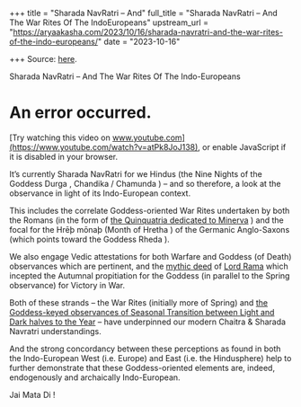 +++
title = "Sharada NavRatri – And"
full_title = "Sharada NavRatri – And The War Rites Of The IndoEuropeans"
upstream_url = "https://aryaakasha.com/2023/10/16/sharada-navratri-and-the-war-rites-of-the-indo-europeans/"
date = "2023-10-16"

+++
Source: [here](https://aryaakasha.com/2023/10/16/sharada-navratri-and-the-war-rites-of-the-indo-europeans/).

Sharada NavRatri – And The War Rites Of The Indo-Europeans

# An error occurred.

[Try watching this video on www.youtube.com](https://www.youtube.com/watch?v=atPk8JoJ138), or enable JavaScript if it is disabled in your browser.

It’s currently Sharada NavRatri for we Hindus (the Nine Nights of the Goddess Durga , Chandika / Chamunda ) – and so therefore, a look at the observance in light of its Indo-European context.

This includes the correlate Goddess-oriented War Rites undertaken by both the Romans (in the form of [the Quinquatria dedicated to Minerva](https://aryaakasha.com/2023/03/27/on-the-equinox-war-rites-of-the-indo-europeans/) ) and the focal for the Hrēþ mōnaþ (Month of Hretha ) of the Germanic Anglo-Saxons (which points toward the Goddess Rheda ).

We also engage Vedic attestations for both Warfare and Goddess (of Death) observances which are pertinent, and the [mythic deed](https://aryaakasha.com/2022/10/05/a-combat-of-piety-lord-ramas-averted-eye-sacrifice-to-devi-for-victory-and-its-vedic-antecedents/) of [Lord Rama](https://aryaakasha.com/2023/04/14/ramas-invocation-of-the-war-goddess/) which incepted the Autumnal propitiation for the Goddess (in parallel to the Spring observance) for Victory in War.

Both of these strands – the War Rites (initially more of Spring) and [the Goddess-keyed observances of Seasonal Transition between Light and Dark halves to the Year](https://aryaakasha.com/2023/05/04/a-slightly-belated-beltane-commentary-with-additional-slavic-comparanda/) – have underpinned our modern Chaitra & Sharada Navratri understandings.

And the strong concordancy between these perceptions as found in both the Indo-European West (i.e. Europe) and East (i.e. the Hindusphere) help to further demonstrate that these Goddess-oriented elements are, indeed, endogenously and archaically Indo-European.

Jai Mata Di !
